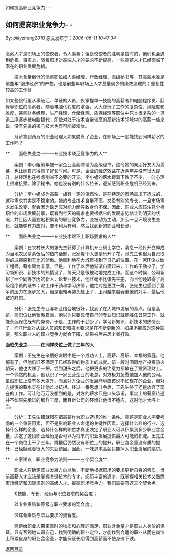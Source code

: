 如何提高职业竞争力- -
## 如何提高职业竞争力- -

By: *billyzhang2010* 原文发布于：*2006-06-11 10:47:34*

##              

 

     
高薪人才是职场上的佼佼者，令人羡慕；但是佼佼者的胜利是暂时的，他们也会遇到危机。事实上，随着职场对高端人才的要求不断提高，一些高薪人才已经面临了潜在的职业发展危机。

　　技术含量偏低的高薪职位如人事经理、行政经理、高级秘书等，其高薪水准是前些年“泡沫经济”的产物，也是前些年职场上人才总量偏少的缘故造成的；重复性较高的工作譬

如某些银行里从事结汇、单证的人员，仅掌握单一技能的高薪者如电脑程序员、翻译等职位的高薪者，随着电脑化程度的增强，大大降低了工作的复杂性、风险度和难度，某些财务经理、生产经理、仓储经理、质保经理等职位中原本很复杂的一道道工序逐步被电脑替代；即使对处于技术含量较高的高新技术领域中的高薪一族来说，没有先进的核心技术也有可能被淘汰。

　　月薪拿到两万的职业经理人如果脱离了企业，在职场上一定能找到同样薪水的工作吗？

**　　面临失业之———专业技术缺乏竞争力的人**

　　案例：李小姐前年被一家企业高薪聘请为高级秘书，这令她的亲朋好友大为羡慕，也让她自己得意了好长时间。可是，企业的经济效益在近两年并没有很大提升，总经理也在考虑削减不必要的开支。李小姐的薪水跟着下跌了不少，一时心理上很难接受。除了秘书，她也没有别的什么特长，逐渐感到职业危机已经到来。

　　分析：李小姐成为高薪一族有一定的偶然性，是在特定的市场需求下造成的，这种需求其实是不稳定的。她的专业技术含量不高，又没有别的专长，一旦市场需求发生改变，就会因为缺乏应对能力而导致身价不保。因此，职业人应该注意分析职位的市场发展前景，既看到今天的需求也要根据它的发展态势估计到明天的状况，并且因人而宜地积累新的职业竞争力，变被动为主动，那么一旦环境发生变化，就能够有力应对，变不利为有利，然后找到新的职业增长点。

**　　面临失业之———专业技术跟不上职场要求的人**

　　案例：在农村长大的张先生获得了计算机专业硕士学位，消息一经传开立即成为当地农民茶余饭后的热门话题，张家每个人更是乐开了花，张先生也很为自己取得的成绩感到无比的骄傲。他顺利地在大城市找到了自己的位置，在一家IT企业做工程师，薪水颇为丰厚。但是，工作了以后他渐渐自满起来，工作的干劲少了，学习新知识、新技术的热情没了，每天只是很被动地完成工作。而这个时候，公司新招了一个同等学历的新人，论专业技术，他丝毫不比张先生差，而且他还取得了高级程序员的证书；论工作干劲和学习热情，他绝对是更胜一筹。张先生也感到了竞争的压力在逐步加大，但是很难再迎头赶上了，上司越来越器重他的对手，最后他被迫辞职。

　　分析：张先生专业与职业结合地很好，找到了在大城市发展的基点。但是高薪、高职位让他骄傲自满，他以为只要凭借自己的专业知识就能胜任日常工作，就能永远保住既有的身价。于是，工作的干劲少了，学习新知识、新技术的热情没了，而IT行业对从业人员的知识和技术要求是在不断更新的，如果不能应对这种需要，那么职业人的职业竞争力就会下降，结果被后来居上者打败。

**面临失业之———在同样岗位上做了三年的人**

　　案例：王先生在亲朋好友眼中是一个成功人士，高薪、高职、幸福的家庭，他都有了，但他仍旧不满足于已经取得的物质上的成就。前一段时间房地产投资热火朝天，他也大赚了一把。尝到甜头之后，他把更多的注意力都放在了投资理财上。一个偶然的机会，他认识了一家民营企业的老总，对方极力怂恿他加入他的公司。虽然职位上没有多大提升，而且对方企业的发展环境应该说不如现在的企业，但对方提供的薪水实在让他难以抗拒。经过一番思想斗争后，王先生终于还是放弃了现在的工作。可让他万万没想到的是，对方的薪水只是口头承诺，事实上的薪资待遇并不如原先承诺的那样丰厚，而且新公司的环境让他很不适应，这时他才大呼上当。

　　分析：王先生错就错在把高薪作为职业选择的惟一条件。高薪是职业人需要考虑的一个重要因素，但不是影响职业人命运的关键性因素。选择什么样的行业、选择什么样的企业、选择什么样的职位才真正决定了职业人可以积累到多少职业含金量，决定了这段职业经历是否可以为将来的职业发展提供最大可能的积淀。王先生在一个岗位上干了三年，跳槽后仍然没有职位上的提升，职业含金量没有质的提升，已经隐藏着很大的失业诱因。因此，一味追求高薪只能掉入职业发展的陷阱。

**　专家建议：职业竞争力法则———三个契合度**

　　职业人在确定职业发展方向以后，不断地根据职场的要求更新自身的素质，当前高薪人才应该是掌握关键技术的专才，阅历丰富的通才，既掌握相关技术又熟悉市场经济和国际规则的高级人才。提高职场竞争力，我们需要有这三个契合点：

　　1)技能、专长、经历与职位要求的契合度；

　　2)专业资质和等级与职业要求的契合度；

　　3)综合素质与职业要求的契合度。

　　高薪给职业人带来暂时的物质和心理的满足，职业含金量才是职业人身价的保证。只有客观地认识自己，找到明确的职业定位，才能找到合适的职业从而在岗位上积累自身的职业含金量，才能保证长期得到高薪而不使身价下跌。

[返回目录](index.html)
